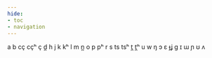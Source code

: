 ```yaml
---
hide:
- toc
- navigation
---
```

a
b
cç
cçʰ
ç
d̪
h
j
k
kʰ
l
m
n̪
o
p
pʰ
r
s
ts
tsʰ
t̪
t̪ʰ
u
w
ŋ
ɔ
ɛ
ɟʝ
ɡ
ɪ
ɯ
ɲ
ʊ
ʌ
